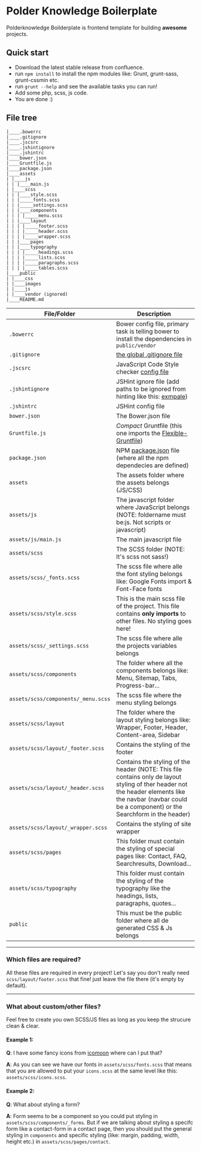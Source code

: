 # Polder Knowledge Boilerplate

Polderknowledge Boilderplate is frontend template for building **awesome** projects.

## Quick start

- Download the latest stable release from confluence.
- run `npm install` to install the npm modules like: Grunt, grunt-sass, grunt-cssmin etc.
- run `grunt --help` and see the available tasks you can run!
- Add some php, scss, js code.
- You are done :)

## File tree


    |____.bowerrc
    |____.gitignore
    |____.jscsrc
    |____.jshintignore
    |____.jshintrc
    |____bower.json
    |____Gruntfile.js
    |____package.json
    |____assets
    | |____js
    | | |____main.js
    | |____scss
    | | |____style.scss
    | | |_____fonts.scss
    | | |_____settings.scss
    | | |____components
    | | | |_____menu.scss
    | | |____layout
    | | | |_____footer.scss
    | | | |_____header.scss
    | | | |_____wrapper.scss
    | | |____pages
    | | |____typography
    | | | |_____headings.scss
    | | | |_____lists.scss
    | | | |_____paragraphs.scss
    | | | |_____tables.scss
    |____public
    | |____css
    | |____images
    | |____js
    | |____vendor (ignored)
    |____README.md


| File/Folder                           | Description |
|---------------------------------------|-------------|
| `.bowerrc`                            | Bower config file, primary task is telling bower to install the dependencies in `public/vendor` |
| `.gitignore`                          | [the global .gitignore file](https://help.github.com/articles/ignoring-files/#create-a-global-gitignore) |
| `.jscsrc`                             | JavaScript Code Style checker [config file](http://jscs.info/overview.html) |
| `.jshintignore`                       | JSHint ignore file (add paths to be ignored from hinting like this: [exmpale](https://github.com/jshint/node-jshint/blob/master/.jshintignore)) |
| `.jshintrc`                           | JSHint config file |
| `bower.json`                          | The Bower.json file |
| `Gruntfile.js`                        | *Compact* Gruntfile (this one imports the [Flexible-Gruntfile](http://developers.polderknowledge.nl/gitlab/polderknowledge/flexible-gruntfile)) |
| `package.json`                        | NPM [package.json](https://docs.npmjs.com/files/package.json) file (where all the npm dependecies are defined) |
| `assets`                              | The assets folder where the assets belongs (JS/CSS) |
| `assets/js`                           | The javascript folder where JavaScript belongs (NOTE: foldername must be:js. Not scripts or javascript) |
| `assets/js/main.js`                   | The main javascript file |
| `assets/scss`                         | The SCSS folder (NOTE: It's scss not sass!) |
| `assets/scss/_fonts.scss`             | The scss file where alle the font styling belongs like: Google Fonts import & Font-Face fonts |
| `assets/scss/style.scss`              | This is the main scss file of the project. This file contains **only imports** to other files. No styling goes here! |
| `assets/scss/_settings.scss`          | The scss file where alle the projects variables belongs |
| `assets/scss/components`              | The folder where all the components belongs like: Menu, Sitemap, Tabs, Progress-bar... |
| `assets/scss/components/_menu.scss`   | The scss file where the menu styling belongs |
| `assets/scss/layout`                  | The folder where the layout styling belongs like: Wrapper, Footer, Header, Content-area, Sidebar |
| `assets/scss/layout/_footer.scss`     | Contains the styling of the footer |
| `assets/scss/layout/_header.scss`     | Contains the styling of the header (NOTE: This file contains only de layout styling of ther header not the header elements like the navbar (navbar could be a component) or the Searchform in the header) |
| `assets/scss/layout/_wrapper.scss`    | Contains the styling of site wrapper |
| `assets/scss/pages`                   | This folder must contain the styling of special pages like: Contact, FAQ, Searchresults, Download... |
| `assets/scss/typography`              | This folder must contain the styling of the typography like the headings, lists, paragraphs, quotes... |
| `public`                              | This must be the public folder where all de generated CSS & Js belongs |

------------

### Which files are required?

All these files are required in every project! Let's say you don't really need `scss/layout/footer.scss` that fine! just leave the file there (it's empty by default).

------------

### What about custom/other files?

Feel free to create you own SCSS/JS files as long as you keep the strucure clean & clear.

#### Example 1:

**Q**: I have some fancy icons from [icomoon](https://icomoon.io/app) where can I put that?

**A**: As you can see we have our fonts in `assets/scss/fonts.scss` that means that you are allowed to put your `icons.scss` at the same level like this: `assets/scss/icons.scss`.


#### Example 2:

**Q**: What about styling a form?

**A**: Form seems to be a component so you could put styling in `assets/scss/components/_forms`. But if we are talking about styling a specifc form like a contact-form in a contact page, then you should put the general styling in `components` and specific styling (like: margin, padding, width, height etc.) in `assets/scss/pages/contact`.
